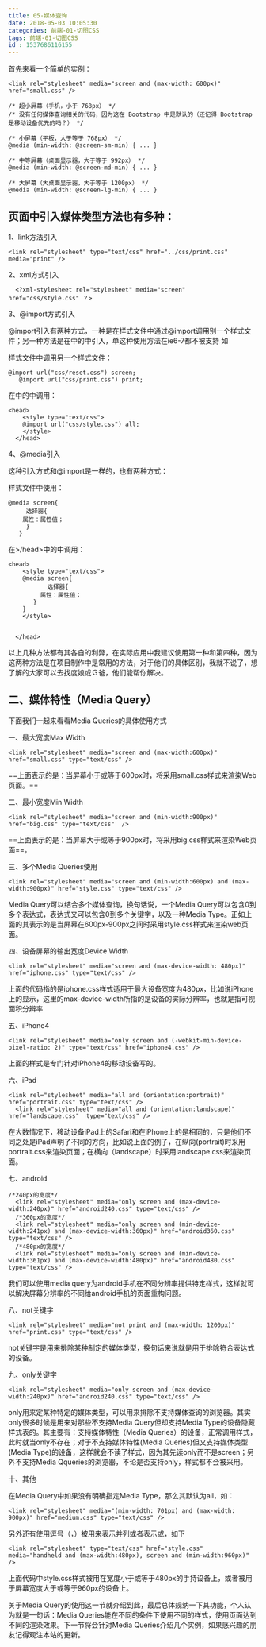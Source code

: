 ```yaml
---
title: 05-媒体查询
date: 2018-05-03 10:05:30
categories: 前端-01-切图CSS
tags: 前端-01-切图CSS
id : 1537686116155
---
```


首先来看一个简单的实例：


```
<link rel="stylesheet" media="screen and (max-width: 600px)" href="small.css" />
```

```
/* 超小屏幕（手机，小于 768px） */
/* 没有任何媒体查询相关的代码，因为这在 Bootstrap 中是默认的（还记得 Bootstrap 是移动设备优先的吗？） */

/* 小屏幕（平板，大于等于 768px） */
@media (min-width: @screen-sm-min) { ... }

/* 中等屏幕（桌面显示器，大于等于 992px） */
@media (min-width: @screen-md-min) { ... }

/* 大屏幕（大桌面显示器，大于等于 1200px） */
@media (min-width: @screen-lg-min) { ... }
```


## 页面中引入媒体类型方法也有多种：

1、link方法引入

```
<link rel="stylesheet" type="text/css" href="../css/print.css" media="print" />
```
2、xml方式引入
```
  <?xml-stylesheet rel="stylesheet" media="screen" href="css/style.css" ？>
```
3、@import方式引入

@import引入有两种方式，一种是在样式文件中通过@import调用别一个样式文件；另一种方法是在<head></head>中的<style>...</style>中引入，单这种使用方法在ie6-7都不被支持 如

样式文件中调用另一个样式文件：


```
@import url("css/reset.css") screen;
   @import url("css/print.css") print;
```

在<head></head>中的<style>...</style>中调用：


```
<head>
    <style type="text/css">
	@import url("css/style.css") all;
    </style>
  </head>
```
4、@media引入

这种引入方式和@import是一样的，也有两种方式：

样式文件中使用：


```
@media screen{
     选择器{
	属性：属性值；
     }
   }
```

在<head>>/head>中的<style>...</style>中调用：

```
<head>
    <style type="text/css">
	@media screen{
           选择器{
	     属性：属性值；
	   }
	}
    </style>


  </head>		
```
以上几种方法都有其各自的利弊，在实际应用中我建议使用第一种和第四种，因为这两种方法是在项目制作中是常用的方法，对于他们的具体区别，我就不说了，想了解的大家可以去找度娘或Ｇ爸，他们能帮你解决。

## 二、媒体特性（Media Query）

下面我们一起来看看Media Queries的具体使用方式

一、最大宽度Max Width


```
<link rel="stylesheet" media="screen and (max-width:600px)" href="small.css" type="text/css" />
```

==上面表示的是：当屏幕小于或等于600px时，将采用small.css样式来渲染Web页面。==

二、最小宽度Min Width


```
<link rel="stylesheet" media="screen and (min-width:900px)" href="big.css" type="text/css"  />
```

==上面表示的是：当屏幕大于或等于900px时，将采用big.css样式来渲染Web页面==。

三、多个Media Queries使用


```
<link rel="stylesheet" media="screen and (min-width:600px) and (max-width:900px)" href="style.css" type="text/css" />
```

Media Query可以结合多个媒体查询，换句话说，一个Media Query可以包含0到多个表达式，表达式又可以包含0到多个关键字，以及一种Media Type。正如上面的其表示的是当屏幕在600px-900px之间时采用style.css样式来渲染web页面。

四、设备屏幕的输出宽度Device Width


```
<link rel="stylesheet" media="screen and (max-device-width: 480px)" href="iphone.css" type="text/css" />
```

上面的代码指的是iphone.css样式适用于最大设备宽度为480px，比如说iPhone上的显示，这里的max-device-width所指的是设备的实际分辨率，也就是指可视面积分辨率

五、iPhone4


```
<link rel="stylesheet" media="only screen and (-webkit-min-device-pixel-ratio: 2)" type="text/css" href="iphone4.css" />
```

上面的样式是专门针对iPhone4的移动设备写的。

六、iPad


```
<link rel="stylesheet" media="all and (orientation:portrait)" href="portrait.css" type="text/css" /> 
  <link rel="stylesheet" media="all and (orientation:landscape)" href="landscape.css"  type="text/css" />
```

在大数情况下，移动设备iPad上的Safari和在iPhone上的是相同的，只是他们不同之处是iPad声明了不同的方向，比如说上面的例子，在纵向(portrait)时采用portrait.css来渲染页面；在横向（landscape）时采用landscape.css来渲染页面。

七、android


```
/*240px的宽度*/
  <link rel="stylesheet" media="only screen and (max-device-width:240px)" href="android240.css" type="text/css" />
  /*360px的宽度*/
  <link rel="stylesheet" media="only screen and (min-device-width:241px) and (max-device-width:360px)" href="android360.css" type="text/css" />
  /*480px的宽度*/
  <link rel="stylesheet" media="only screen and (min-device-width:361px) and (max-device-width:480px)" href="android480.css" type="text/css" />
```

我们可以使用media query为android手机在不同分辨率提供特定样式，这样就可以解决屏幕分辨率的不同给android手机的页面重构问题。

八、not关键字


```
<link rel="stylesheet" media="not print and (max-width: 1200px)" href="print.css" type="text/css" />
```

not关键字是用来排除某种制定的媒体类型，换句话来说就是用于排除符合表达式的设备。

九、only关键字


```
<link rel="stylesheet" media="only screen and (max-device-width:240px)" href="android240.css" type="text/css" />
```

only用来定某种特定的媒体类型，可以用来排除不支持媒体查询的浏览器。其实only很多时候是用来对那些不支持Media Query但却支持Media Type的设备隐藏样式表的。其主要有：支持媒体特性（Media Queries）的设备，正常调用样式，此时就当only不存在；对于不支持媒体特性(Media Queries)但又支持媒体类型(Media Type)的设备，这样就会不读了样式，因为其先读only而不是screen；另外不支持Media Qqueries的浏览器，不论是否支持only，样式都不会被采用。

十、其他

在Media Query中如果没有明确指定Media Type，那么其默认为all，如：


```
<link rel="stylesheet" media="(min-width: 701px) and (max-width: 900px)" href="medium.css" type="text/css" />
```

另外还有使用逗号（，）被用来表示并列或者表示或，如下


```
<link rel="stylesheet" type="text/css" href="style.css" media="handheld and (max-width:480px), screen and (min-width:960px)" />
```

上面代码中style.css样式被用在宽度小于或等于480px的手持设备上，或者被用于屏幕宽度大于或等于960px的设备上。

关于Media Query的使用这一节就介绍到此，最后总体规纳一下其功能，个人认为就是一句话：Media Queries能在不同的条件下使用不同的样式，使用页面达到不同的渲染效果。下一节将会针对Media
Queries介绍几个实例，如果感兴趣的朋友记得观注本站的更新。

